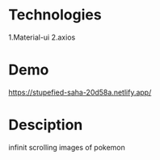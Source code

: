 # Technologies

1.Material-ui
2.axios

# Demo

https://stupefied-saha-20d58a.netlify.app/

# Desciption
infinit scrolling images of pokemon
